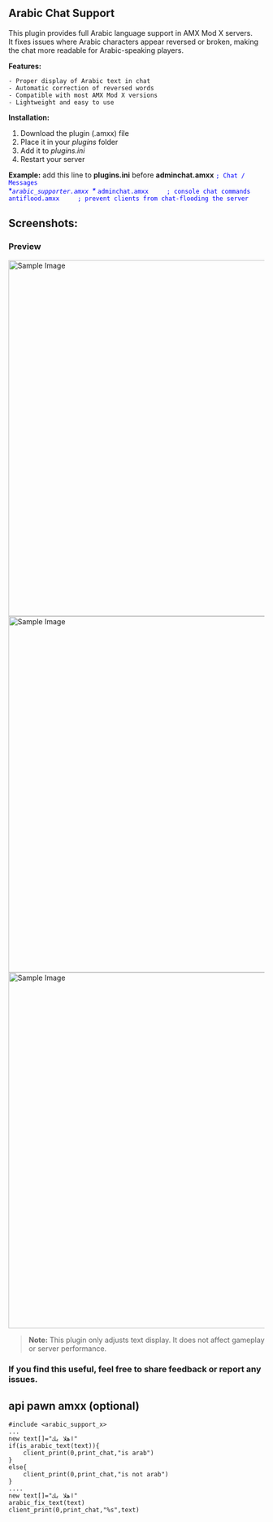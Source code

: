 ## **Arabic Chat Support**

This plugin provides full Arabic language support in AMX Mod X servers.  
It fixes issues where Arabic characters appear reversed or broken, making the chat more readable for Arabic-speaking players.


**Features:**
```
- Proper display of Arabic text in chat  
- Automatic correction of reversed words  
- Compatible with most AMX Mod X versions  
- Lightweight and easy to use
```

**Installation:**
1. Download the plugin (.amxx) file  
2. Place it in your *plugins* folder  
3. Add it to *plugins.ini*  
4. Restart your server  


**Example:** add this line to **plugins.ini** before **adminchat.amxx** 
<span style="color:blue">
`; Chat / Messages ` \
**`arabic_supporter.amxx `\**
`adminchat.amxx		; console chat commands ` \
`antiflood.amxx		; prevent clients from chat-flooding the server ` 
</span>

## Screenshots:
### Preview
<img src="https://i.ibb.co/B52dvy6n/gfgf.png" alt="Sample Image" width="700" align="center">
<img src="https://i.ibb.co/mrH9DF1G/jjjjj.png" alt="Sample Image" width="700" align="center">
<img src="https://i.ibb.co/pvDgB90w/kkkk.png" alt="Sample Image" width="700" align="center">


> **Note:** This plugin only adjusts text display. It does not affect gameplay or server performance.

### If you find this useful, feel free to share feedback or report any issues.

## api pawn amxx (optional)
```pawn
#include <arabic_support_x>
...
new text[]="اهلا بك"
if(is_arabic_text(text)){
    client_print(0,print_chat,"is arab")
}
else{
    client_print(0,print_chat,"is not arab")
}
....
new text[]="اهلا بك"
arabic_fix_text(text)
client_print(0,print_chat,"%s",text)
```
